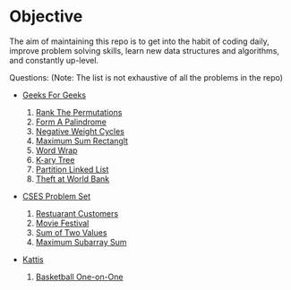 # Objective
The aim of maintaining this repo is to get into the habit of coding daily, improve problem solving skills, learn new data structures and algorithms, and constantly up-level. 

Questions:
(Note: The list is not exhaustive of all the problems in the repo)
* [Geeks For Geeks](https://practice.geeksforgeeks.org/problem-of-the-day)
    1. [Rank The Permutations](https://practice.geeksforgeeks.org/problems/rank-the-permutations2229/1)
    2. [Form A Palindrome](https://practice.geeksforgeeks.org/problems/rank-the-permutations2229/1)
    3. [Negative Weight Cycles](https://practice.geeksforgeeks.org/problems/negative-weight-cycle3504/1#)
    4. [Maximum Sum Rectanglt](https://practice.geeksforgeeks.org/problems/maximum-sum-rectangle2948/1#)
    5. [Word Wrap](https://practice.geeksforgeeks.org/problems/word-wrap1646/1)
    6. [K-ary Tree](https://practice.geeksforgeeks.org/problems/k-ary-tree1235/1#)
    7. [Partition Linked List](https://practice.geeksforgeeks.org/problems/partition-a-linked-list-around-a-given-value/1#)
    8. [Theft at World Bank](https://practice.geeksforgeeks.org/problems/theft-at-the-world-bank2156/1)

* [CSES Problem Set](https://cses.fi/problemset/list/)
    1. [Restuarant Customers](https://cses.fi/problemset/task/1619/)
    2. [Movie Festival](https://cses.fi/problemset/task/1629/)
    3. [Sum of Two Values](https://cses.fi/problemset/task/1640/)
    4. [Maximum Subarray Sum](https://cses.fi/problemset/task/1643)

* [Kattis](https://open.kattis.com/problems)
    1. [Basketball One-on-One](https://open.kattis.com/problems/basketballoneonone)
